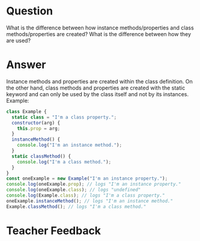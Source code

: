 # Question

What is the difference between how instance methods/properties and class methods/properties are created? What is the difference between how they are used?

# Answer

Instance methods and properties are created within the class definition. On the other hand, class methods and properties are created with the static keyword and can only be used by the class itself and not by its instances.
Example:

```js
class Example {
  static class = "I'm a class property.";
  constructor(arg) {
    this.prop = arg;
  }
  instanceMethod() {
    console.log("I'm an instance method.");
  }
  static classMethod() {
    console.log("I'm a class method.");
  }
}
const oneExample = new Example("I'm an instance property.");
console.log(oneExample.prop); // logs "I'm an instance property."
console.log(oneExample.class); // logs "undefined"
console.log(Example.class); // logs "I'm a class property."
oneExample.instanceMethod(); // logs "I'm an instance method."
Example.classMethod(); // logs "I'm a class method."
```

# Teacher Feedback
